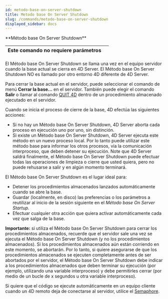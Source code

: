 ```yaml
---
id: metodo-base-on-server-shutdown
title: Metodo base On Server Shutdown
slug: /commands/metodo-base-on-server-shutdown
displayed_sidebar: docs
---
```


<!--REF #_command_.Metodo base On Server Shutdown.Syntax-->**Método base On Server Shutdown**<!-- END REF-->
<!--REF #_command_.Metodo base On Server Shutdown.Params-->
| Este comando no requiere parámetros |  |
| --- | --- |

<!-- END REF-->

#### 

<!--REF #_command_.Metodo base On Server Shutdown.Summary-->El Método base On Server Shutdown se llama una vez en el equipo servidor cuando la base actual se cierra en 4D Server.<!-- END REF--> El Método base On Server Shutdown NO es llamado por otro entorno 4D diferente de 4D Server.

Para cerrar la base actual en el servidor, puede seleccionar el comando de menú **Cerrar la base...** en el servidor. También puede elegir el comando **Salir** o llamar al comando [QUIT 4D](quit-4d.md) dentro de un procedimiento almacenado ejecutado en el servidor.

Cuando se inicia el proceso de cierre de la base, 4D efectúa las siguientes acciones:

* Si no hay un Método base On Server Shutdown, 4D Server aborta cada proceso en ejecución uno por uno, sin distinción.
* Si existe un Método base On Server Shutdown, 4D Server ejecuta este método en un nuevo proceso local. Por lo tanto puede utilizar este método base para informar los otros procesos, vía la comunicación interproceso, que deben detener su ejecución. Note que 4D Server saldrá finalmente, el Método base On Server Shutdown puede efectuar todas las operaciones de limpieza o cierre que usted quiera, pero no puede rehusarse a salir y en algún momento terminará.

El Método base On Server Shutdown es el lugar ideal para:

* Detener los procedimientos almacenados lanzados automáticamente cuando se abre la base.
* Guardar (localmente, en disco) las preferencias o los parámetros a reutilizar al inicio de la sesión siguiente en el *Método base On Server Startup*.
* Efectuar cualquier otra acción que quiera activar automáticamente cada vez que salga de la base.

**Importante:** si utiliza el Método base On Server Shutdown para cerrar los procedimientos almacenados, recuerde que el servidor sale una vez se ejecuta el Método base On Server Shutdown (y no los procedimientos almacenados). Si los procedimientos almacenados aún están corriendo en este momento, se abortarán. Por lo tanto, si quiere asegurarse de que los procedimientos almacenados se ejecuten completamente antes de ser abortados por el servidor, el Método base On Server Shutdown debe indicar a los procedimientos almacenados que deben terminar su ejecución (por ejemplo, utilizando una variable interproceso) y debe permitirles cerrar (por medio de un bucle de x segundos u otra variable interproceso).

Si quiere que el código se ejecute automáticamente en un equipo cliente cuando un 4D remoto deja de conectarse al servidor, utilice el [Semaphore](semaphore.md).
